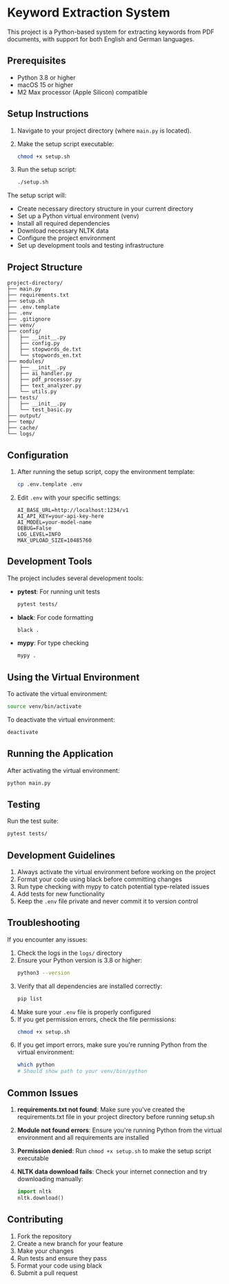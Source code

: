 # Keyword Extraction System

This project is a Python-based system for extracting keywords from PDF documents, with support for both English and German languages.

## Prerequisites

- Python 3.8 or higher
- macOS 15 or higher
- M2 Max processor (Apple Silicon) compatible

## Setup Instructions

1. Navigate to your project directory (where `main.py` is located).

2. Make the setup script executable:
   ```bash
   chmod +x setup.sh
   ```

3. Run the setup script:
   ```bash
   ./setup.sh
   ```

The setup script will:
- Create necessary directory structure in your current directory
- Set up a Python virtual environment (venv)
- Install all required dependencies
- Download necessary NLTK data
- Configure the project environment
- Set up development tools and testing infrastructure

## Project Structure

```
project-directory/
├── main.py
├── requirements.txt
├── setup.sh
├── .env.template
├── .env
├── .gitignore
├── venv/
├── config/
│   ├── __init__.py
│   ├── config.py
│   ├── stopwords_de.txt
│   └── stopwords_en.txt
├── modules/
│   ├── __init__.py
│   ├── ai_handler.py
│   ├── pdf_processor.py
│   ├── text_analyzer.py
│   └── utils.py
├── tests/
│   ├── __init__.py
│   └── test_basic.py
├── output/
├── temp/
├── cache/
└── logs/
```

## Configuration

1. After running the setup script, copy the environment template:
   ```bash
   cp .env.template .env
   ```

2. Edit `.env` with your specific settings:
   ```env
   AI_BASE_URL=http://localhost:1234/v1
   AI_API_KEY=your-api-key-here
   AI_MODEL=your-model-name
   DEBUG=False
   LOG_LEVEL=INFO
   MAX_UPLOAD_SIZE=10485760
   ```

## Development Tools

The project includes several development tools:

- **pytest**: For running unit tests
  ```bash
  pytest tests/
  ```

- **black**: For code formatting
  ```bash
  black .
  ```

- **mypy**: For type checking
  ```bash
  mypy .
  ```

## Using the Virtual Environment

To activate the virtual environment:
```bash
source venv/bin/activate
```

To deactivate the virtual environment:
```bash
deactivate
```

## Running the Application

After activating the virtual environment:
```bash
python main.py
```

## Testing

Run the test suite:
```bash
pytest tests/
```

## Development Guidelines

1. Always activate the virtual environment before working on the project
2. Format your code using black before committing changes
3. Run type checking with mypy to catch potential type-related issues
4. Add tests for new functionality
5. Keep the `.env` file private and never commit it to version control

## Troubleshooting

If you encounter any issues:

1. Check the logs in the `logs/` directory
2. Ensure your Python version is 3.8 or higher:
   ```bash
   python3 --version
   ```
3. Verify that all dependencies are installed correctly:
   ```bash
   pip list
   ```
4. Make sure your `.env` file is properly configured
5. If you get permission errors, check the file permissions:
   ```bash
   chmod +x setup.sh
   ```
6. If you get import errors, make sure you're running Python from the virtual environment:
   ```bash
   which python
   # Should show path to your venv/bin/python
   ```

## Common Issues

1. **requirements.txt not found**: Make sure you've created the requirements.txt file in your project directory before running setup.sh

2. **Module not found errors**: Ensure you're running Python from the virtual environment and all requirements are installed

3. **Permission denied**: Run `chmod +x setup.sh` to make the setup script executable

4. **NLTK data download fails**: Check your internet connection and try downloading manually:
   ```python
   import nltk
   nltk.download()
   ```

## Contributing

1. Fork the repository
2. Create a new branch for your feature
3. Make your changes
4. Run tests and ensure they pass
5. Format your code using black
6. Submit a pull request